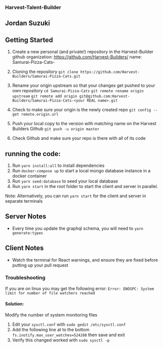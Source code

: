 ### Harvest-Talent-Builder
## Jordan Suzuki

## Getting Started

1. Create a new personal (and private!) repository in the Harvest-Builder github organization: https://github.com/Harvest-Builders/
   name: Samurai-Pizza-Cats-<your REAL name>

1. Cloning the repository
   `git clone https://github.com/Harvest-Builders/Samurai-Pizza-Cats.git`

1. Rename your origin upstream so that your changes get pushed to your own repository
   `cd Samurai-Pizza-Cats`
   `git remote rename origin upstream`
   `git remote add origin git@github.com:Harvest-Builders/Samurai-Pizza-Cats-<your REAL name>.git`

1. Check to make sure your origin is the newly created repo
   `git config --get remote.origin.url`

1. Push your local copy to the version with matching name on the Harvest Builders Github
   `git push -u origin master`

1. Check Github and make sure your repo is there with all of its code

## running the code:

1. Run `yarn install:all` to install dependencies
1. Run `docker-compose up` to start a local mongo database instance in a docker container
1. Run `yarn seed:database` to seed your local database
1. Run `yarn start` in the root folder to start the client and server in parallel.

Note: Alternatively, you can run `yarn start` for the client and server in separate terminals

## Server Notes

- Every time you update the graphql schema, you will need to `yarn generate:types`

## Client Notes

- Watch the terminal for React warnings, and ensure they are fixed before putting up your pull request

### Troubleshooting

If you are on linux you may get the following error: `Error: ENOSPC: System limit for number of file watchers reached`

#### Solution:

Modify the number of system monitoring files

1. Edit your `sysctl.conf` with `sudo gedit /etc/sysctl.conf`
2. Add the following line at to the bottom `fs.inotify.max_user_watches=524288` then save and exit
3. Verify this changed worked with `sudo sysctl -p`
